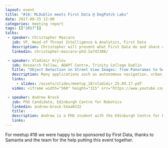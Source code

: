 ```yaml
---
layout: event
title: "#18: MLDublin meets First Data @ DogPatch Labs"
date: 2017-09-25 12:00
categories: meeting report
tags: [["2017"]]
talks:
 - speaker: Christopher Mascaro
   job: VP, Head of Threat Intelligence & Analytics, First Data
   description: Christopher will present what First Data do and share an insight in to what is done with Machine Learning within the company.
   linkedin: christopher-mascaro-phd-5a743388/

 - speaker: Vladimir Krylov
   job: Research Fellow, ADAPT Centre, Trinity College Dublin
   title: "Object Detection on Street View Images: from Panoramas to Geotags"
   description: Many applications such as autonomous navigation, urban planning and asset monitoring, rely on the availability of accurate information about objects and their geolocations. In our talk we propose to automatically detect and compute the GPS coordinates of recurring stationary objects of interest using street view imagery (Google Street View, Bing Streetside, Mapillary, etc.). The designed computer vision pipeline relies on fully convolutional neural networks to detect objects and a triangulation-based Markov Random Field model to geotag objects. The experiments report GPS accuracies within 2 meters, which is comparable with the precision of single-frequency GPS receivers.
   links:
     - slides: /assets/slides/meetup_18/vladimir_25.09.17.pdf
   video: <iframe width="560" height="315" src="https://www.youtube.com/embed/T9oWHJOf788" frameborder="0" allowfullscreen></iframe>

 - speaker: Andrew Brock
   job: PhD Candidate, Edinburgh Centre for Robotics
   linkedin: andrew-brock-54aa0232
   title:
   description: Andrew is a PhD student with the Edinburgh Centre for Robotics working in the area of computer vision. Talk description to be annoucned.
   links:
---
```


For meetup #18 we were happy to be sponsored by First Data, thanks to Samanta and the team for the help putting this event together.
